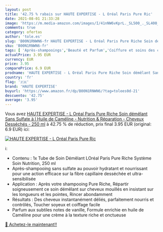 ```yaml
---
layout: post
title: '42.75 % rabais sur HAUTE EXPERTISE - L Oréal Paris Pure Ric'
date: 2021-08-01 21:33:28
image: 'https://m.media-amazon.com/images/I/41nNW6vKprL._SL500_._SL400_.jpg'
comments: true
category: ofertas
author: 'tole.es'
slug: 'B00N1RNWN6-fr HAUTE EXPERTISE - L Oréal Paris Pure Riche Soin démêlant...'
sku: 'B00N1RNWN6-fr'
tags: [ 'Après-shampooings','Beauté et Parfum','Coiffure et soins des cheveux','Soins des cheveux','haute expertise', ]
actualPrice: 3.95 EUR
currency: EUR
price: 3.95
comparePrice: 6.9 EUR
prodname: 'HAUTE EXPERTISE - L Oréal Paris Pure Riche Soin démêlant Sans Sulfate à l Huile de Caméline - Nutrition & Réparation - Cheveux Desséchés - 250 ml'
country: 'fr'
flag: '🇫🇷'
brand: 'HAUTE EXPERTISE'
buyurl: 'https://www.amazon.fr/dp/B00N1RNWN6/?tag=tolees0d-21'
descuento: '42.75'
average: '3.95'
---
```


Vous avez [HAUTE EXPERTISE - L Oréal Paris Pure Riche Soin démêlant Sans Sulfate à l Huile de Caméline - Nutrition & Réparation - Cheveux Desséchés - 250 ml](https://www.amazon.fr/dp/B00N1RNWN6/?tag=tolees0d-21)  à  42.75 % de réduction, prix final  3.95 EUR (original: 6.9 EUR) ici:

[![HAUTE EXPERTISE - L Oréal Paris Pure Ric](https://m.media-amazon.com/images/I/41nNW6vKprL._SL500_._SL400_.jpg)](https://www.amazon.fr/dp/B00N1RNWN6/?tag=tolees0d-21)

ℹ️:

- Contenu : 1x Tube de Soin Démêlant LOréal Paris Pure Riche Système Soin Nutrition, 250 ml
- Après-shampooing sans sulfate au pouvoir hydratant et nourrissant pour une action efficace sur la fibre capillaire desséchée et ultra-sensibilisée
- Application : Après votre shampooing Pure Riche, Répartir soigneusement ce soin démêlant sur cheveux mouillés en insistant sur les longueurs et les pointes, Rincer abondamment
- Résultats : Des cheveux instantanément déliés, parfaitement nourris et contrôlés, Toucher soyeux et coiffage facile
- Parfum aux subtiles notes de vanille, Formule enrichie en huile de Caméline pour une crème à la texture riche et onctueuse

[🛒 Achetez-le maintenant!!](https://www.amazon.fr/dp/B00N1RNWN6/?tag=tolees0d-21)
